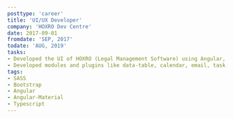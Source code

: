```yaml
---
posttype: 'career'
title: 'UI/UX Developer'
company: 'HOXRO Dev Centre'
date: 2017-09-01
fromdate: 'SEP, 2017'
todate: 'AUG, 2019'
tasks:
- Developed the UI of HOXRO (Legal Management Software) using Angular, Typescript, SCSS, Bootstrap
- Developed modules and plugins like data-table, calendar, email, task, search dropdown, text editor
tags:
- SASS
- Bootstrap
- Angular
- Angular-Material
- Typescript
---
```


